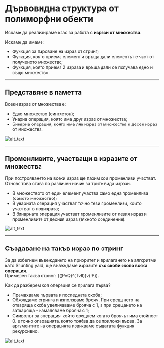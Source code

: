 # Дървовидна структура от полиморфни обекти

Искаме да реализираме клас за работа с **изрази от множества**.  

Искаме да имаме:
- Функция за парсване на израз от стринг;
- Функция, която приема елемент и връща дали елементът е част от полученото множество;
- Функция, която приема 2 израза и връща дали се получава едно и също множество.

---

## Представяне в паметта
Всеки израз от множества е:

 - Едно множество (синглетон);
 - Унарна операция, която има друг израз от множества;
 - Бинарна операция, която има ляв израз от множества и десен израз от множества.

![alt_text](https://i.ibb.co/VQj8Yj7/Set-Expression.png)

---

## Променливите, участващи в изразите от множества

При построяването на всеки израз ще пазим кои променливи участват. Отново това става по различен начин за трите вида изрази.

 - В множеството от един елемент участва само една променлива (самото множество);
 - В унарната операция участват точно тези променливи, които участват в подизраза;
 - В бинарната операция участват променливите от левия израз и променливите от десния израз (тяхното обединение).

![alt_text](https://i.ibb.co/B4hG7ht/Variables-In-The-Expr.png)

---

## Създаване на такъв израз по стринг

За да избегнем въвеждането на приоритет и прилагането на алгоритми като Shunting yard, ще въвеждаме изразите **със скоби около всяка операция**.  
Примерен такъв стринг: (((PvQ)^(TvR))v(!P)).

Как да разберем коя операция се прилага първа?
- Премахваме първата и последната скоба;
- Обхождаме стринга и използваме брояч. При срещането на отваряща скоба увеличаваме брояча с 1, а при срещането на затваряща - намаляваме брояча с 1;
- Символът за операция, който срещнем когато броячът има стойност 0, е точно операцията, която трябва да се приложи първа. За аргументите на операцията извикваме същатата функция рекурсивно.

![alt_text](https://i.ibb.co/z4jhV88/Parsing.png)
